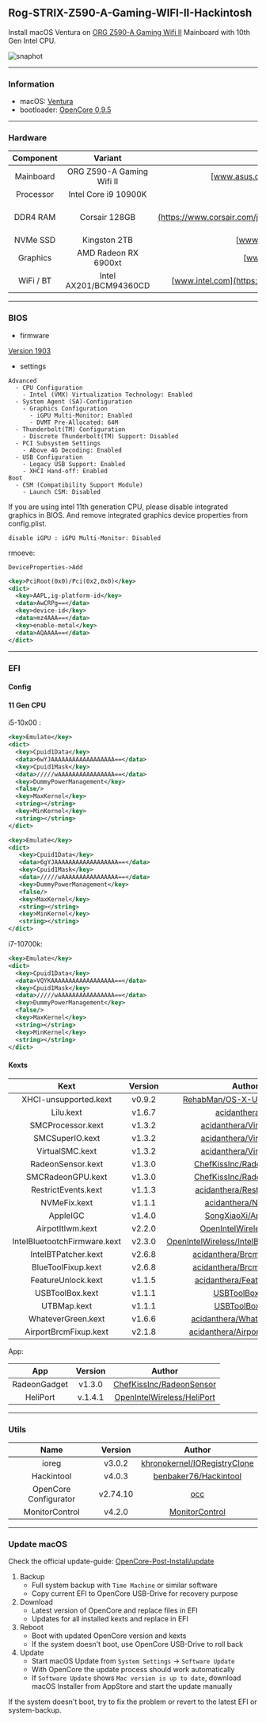 ## Rog-STRIX-Z590-A-Gaming-WIFI-II-Hackintosh

Install macOS Ventura on [ORG Z590-A Gaming Wifi II](https://rog.asus.com/motherboards/rog-strix/rog-strix-z590-a-gaming-wifi-ii-model/) Mainboard with 10th Gen Intel CPU.

![snaphot](docs/snaphot.png)

---

### Information 

- macOS: [Ventura](https://www.apple.com/macos/ventura/)
- bootloader: [OpenCore 0.9.5](https://github.com/acidanthera/OpenCorePkg/releases/tag/0.9.5)

---


### Hardware

| Component    | Variant                   | Link                                                                                                                                         |
|:------------:|:-------------------------:|:--------------------------------------------------------------------------------------------------------------------------------------------:|
| Mainboard    | ORG Z590-A Gaming Wifi II | [www.asus.com](https://rog.asus.com/motherboards/rog-strix/rog-strix-z590-a-gaming-wifi-ii-model/)                                           |
| Processor    | Intel Core i9 10900K      | [ark.intel.com](https://ark.intel.com/content/www/us/en/ark/products/199332/intel-core-i910900k-processor-20m-cache-up-to-5-30-ghz.html)     |
| DDR4 RAM     | Corsair 128GB             | [www.corsair.com](https://www.corsair.com/ja/zh/%E7%B1%BB%E5%88%AB/%E4%BA%A7%E5%93%81/%E5%86%85%E5%AD%98/VENGEANCE-LPX/p/CMK128GX4M4A2666C16)|
| NVMe SSD     | Kingston 2TB              | [www.kingston.com](https://www.kingston.com.cn/en/ssd/dc1000b-data-center-boot-ssd)                                                          |
| Graphics     | AMD Radeon RX 6900xt      | [www.amd.com](https://www.amd.com/en/products/graphics/amd-radeon-rx-6900-xt)                                                                |
| WiFi / BT    | Intel AX201/BCM94360CD    | [www.intel.com](https://www.intel.com/content/www/us/en/products/sku/130293/intel-wifi-6-ax201-gig/specifications.html)                      |


---

### BIOS 

- firmware 

[Version 1903](https://rog.asus.com.cn/motherboards/rog-strix/rog-strix-z590-a-gaming-wifi-ii-model/helpdesk_bios/)

- settings

```
Advanced
  - CPU Configuration
    - Intel (VMX) Virtualization Technology: Enabled
  - System Agent (SA)-Configuration
    - Graphics Configuration
      - iGPU Multi-Monitor: Enabled
      - DVMT Pre-Allocated: 64M
  - Thunderbolt(TM) Configuration
    - Discrete Thunderbolt(TM) Support: Disabled
  - PCI Subsystem Settings
    - Above 4G Decoding: Enabled
  - USB Configuration
    - Legacy USB Support: Enabled
    - XHCI Hand-off: Enabled
Boot
  - CSM (Compatibility Support Module)
    - Launch CSM: Disabled
```

If you are using intel 11th generation CPU, please disable integrated graphics in BIOS. 
And remove integrated graphics device properties from config.plist.

```
disable iGPU : iGPU Multi-Monitor: Disabled
```

rmoeve:

`DeviceProperties->Add`

```xml
<key>PciRoot(0x0)/Pci(0x2,0x0)</key>
<dict>
  <key>AAPL,ig-platform-id</key>
  <data>AwCRPg==</data>
  <key>device-id</key>
  <data>mz4AAA==</data>
  <key>enable-metal</key>
  <data>AQAAAA==</data>
</dict>
```

---

### EFI 

#### Config

#### 11 Gen CPU

i5-10x00 :

```xml
<key>Emulate</key>
<dict>
  <key>Cpuid1Data</key>
  <data>6wYJAAAAAAAAAAAAAAAAAA==</data>
  <key>Cpuid1Mask</key>
  <data>/////wAAAAAAAAAAAAAAAA==</data>
  <key>DummyPowerManagement</key>
  <false/>
  <key>MaxKernel</key>
  <string></string>
  <key>MinKernel</key>
  <string></string>
</dict>
```

```xml
<key>Emulate</key>
<dict>
   <key>Cpuid1Data</key>
   <data>6gYJAAAAAAAAAAAAAAAAAA==</data>
   <key>Cpuid1Mask</key>
   <data>/////wAAAAAAAAAAAAAAAA==</data>
   <key>DummyPowerManagement</key>
   <false/>
   <key>MaxKernel</key>
   <string></string>
   <key>MinKernel</key>
   <string></string>
</dict>
```

i7-10700k:

```xml
<key>Emulate</key>
<dict>
  <key>Cpuid1Data</key>
  <data>VQYKAAAAAAAAAAAAAAAAAA==</data>
  <key>Cpuid1Mask</key>
  <data>/////wAAAAAAAAAAAAAAAA==</data>
  <key>DummyPowerManagement</key>
  <false/>
  <key>MaxKernel</key>
  <string></string>
  <key>MinKernel</key>
  <string></string>
</dict>
```




#### Kexts

| Kext                                 | Version      | Author                                                                                                             |
|:------------------------------------:|:------------:|:------------------------------------------------------------------------------------------------------------------:|
| XHCI-unsupported.kext                | v0.9.2       | [RehabMan/OS-X-USB-Inject-All](https://github.com/RehabMan/OS-X-USB-Inject-All/tree/master/XHCI-unsupported.kext)  |
| Lilu.kext                            | v1.6.7       | [acidanthera/Lilu](https://github.com/acidanthera/Lilu/releases)                                                   |
| SMCProcessor.kext                    | v1.3.2       | [acidanthera/VirtualSMC](https://github.com/acidanthera/VirtualSMC/releases)                                       |
| SMCSuperIO.kext                      | v1.3.2       | [acidanthera/VirtualSMC](https://github.com/acidanthera/VirtualSMC/releases)                                       |
| VirtualSMC.kext                      | v1.3.2       | [acidanthera/VirtualSMC](https://github.com/acidanthera/VirtualSMC/releases)                                       | 
| RadeonSensor.kext                    | v1.3.0       | [ChefKissInc/RadeonSensor](https://github.com/ChefKissInc/RadeonSensor/releases)                                   |
| SMCRadeonGPU.kext                    | v1.3.0       | [ChefKissInc/RadeonSensor](https://github.com/ChefKissInc/RadeonSensor/releases)                                   |
| RestrictEvents.kext                  | v1.1.3       | [acidanthera/RestrictEvents](https://github.com/acidanthera/RestrictEvents)                                        |
| NVMeFix.kext                         | v1.1.1       | [acidanthera/NVMeFix](https://github.com/acidanthera/NVMeFix)                                                      |                                                           
| AppleIGC                             | v1.4.0       | [SongXiaoXi/AppleIGC](https://github.com/SongXiaoXi/AppleIGC)                                                      |
| AirpotItlwm.kext                     | v2.2.0       | [OpenIntelWireless/itlwm](https://github.com/OpenIntelWireless/itlwm/releases)                                     |
| IntelBluetootchFirmware.kext         | v2.3.0       | [OpenIntelWireless/IntelBluetoothFirmware](https://github.com/OpenIntelWireless/IntelBluetoothFirmware/releases)   |
| IntelBTPatcher.kext                  | v2.6.8       | [acidanthera/BrcmPatchRAM](https://github.com/acidanthera/BrcmPatchRAM/releases)                                   |
| BlueToolFixup.kext                   | v2.6.8       | [acidanthera/BrcmPatchRAM](https://github.com/acidanthera/BrcmPatchRAM/releases)                                   |
| FeatureUnlock.kext                   | v1.1.5       | [acidanthera/FeatureUnlock](https://github.com/acidanthera/FeatureUnlock/releases)                                 |
| USBToolBox.kext                      | v1.1.1       | [USBToolBox/kext](https://github.com/USBToolBox/kext/releases)                                                     |
| UTBMap.kext                          | v1.1.1       | [USBToolBox/tool](https://github.com/USBToolBox/tool)                                                              |     
| WhateverGreen.kext                   | v1.6.6       | [acidanthera/WhateverGreen/](https://github.com/acidanthera/WhateverGreen/releases)                                |
| AirportBrcmFixup.kext                | v2.1.8       | [acidanthera/AirportBrcmFixup](https://github.com/acidanthera/AirportBrcmFixup/releases)                           |



App:


| App                                  | Version      | Author                                                                                                             |
|:------------------------------------:|:------------:|:------------------------------------------------------------------------------------------------------------------:|
| RadeonGadget                         | v1.3.0       | [ChefKissInc/RadeonSensor](https://github.com/ChefKissInc/RadeonSensor/releases)                                   |
| HeliPort                             | v.1.4.1      | [OpenIntelWireless/HeliPort](https://github.com/OpenIntelWireless/HeliPort/releases)                               |

---

### Utils

| Name                                 | Version      | Author                                                                                                             |
|:------------------------------------:|:------------:|:------------------------------------------------------------------------------------------------------------------:|
| ioreg                                | v3.0.2       | [khronokernel/IORegistryClone](https://github.com/khronokernel/IORegistryClone/blob/master/ioreg-302.zip)          |
| Hackintool                           | v4.0.3       | [benbaker76/Hackintool](https://github.com/benbaker76/Hackintool/releases)                                         |
| OpenCore Configurator                | v2.74.10     | [occ](https://mackie100projects.altervista.org/download-opencore-configurator/)                                    |
| MonitorControl                       | v4.2.0       | [MonitorControl](https://github.com/MonitorControl/MonitorControl/releases)                                        |

---


### Update macOS

Check the official update-guide: [OpenCore-Post-Install/update](https://dortania.github.io/OpenCore-Post-Install/universal/update.html)

1. Backup
   - Full system backup with `Time Machine` or similar software
   - Copy current EFI to OpenCore USB-Drive for recovery purpose
2. Download
   - Latest version of OpenCore and replace files in EFI
   - Updates for all installed kexts and replace in EFI
3. Reboot
   - Boot with updated OpenCore version and kexts
   - If the system doesn't boot, use OpenCore USB-Drive to roll back
4. Update
   - Start macOS Update from `System Settings` -> `Software Update`
   - With OpenCore the update process should work automatically
   - If `Software Update` shows `Mac version is up to date`, download macOS Installer from AppStore and start the update manually

If the system doesn't boot, try to fix the problem or revert to the latest EFI or system-backup.

